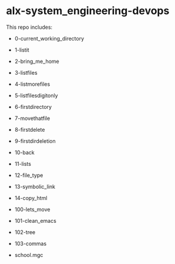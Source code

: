 # alx-system_engineering-devops

This repo includes:

- 0-current_working_directory

- 1-listit

- 2-bring_me_home

- 3-listfiles

- 4-listmorefiles

- 5-listfilesdigitonly

- 6-firstdirectory

- 7-movethatfile

- 8-firstdelete

- 9-firstdirdeletion

- 10-back

- 11-lists

- 12-file_type

- 13-symbolic_link

- 14-copy_html

- 100-lets_move

- 101-clean_emacs

- 102-tree

- 103-commas

- school.mgc